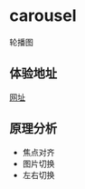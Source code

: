 # carousel
轮播图

## 体验地址

[网址](https://wuxianqiang.github.io/carousel/)

## 原理分析

- 焦点对齐
- 图片切换
- 左右切换
